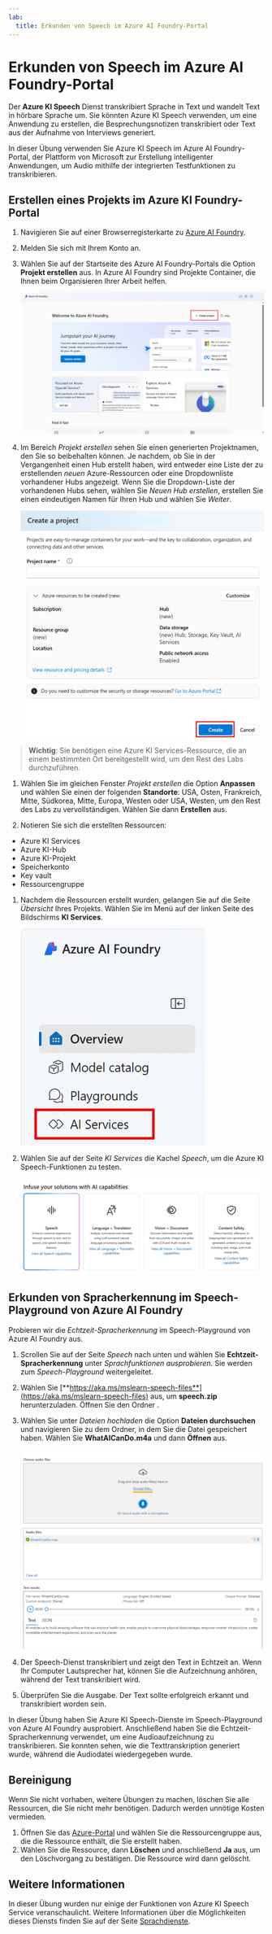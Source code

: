 ```yaml
---
lab:
  title: Erkunden von Speech im Azure AI Foundry-Portal
---
```


# Erkunden von Speech im Azure AI Foundry-Portal

Der **Azure KI Speech** Dienst transkribiert Sprache in Text und wandelt Text in hörbare Sprache um. Sie könnten Azure KI Speech verwenden, um eine Anwendung zu erstellen, die Besprechungsnotizen transkribiert oder Text aus der Aufnahme von Interviews generiert.

In dieser Übung verwenden Sie Azure KI Speech im Azure AI Foundry-Portal, der Plattform von Microsoft zur Erstellung intelligenter Anwendungen, um Audio mithilfe der integrierten Testfunktionen zu transkribieren. 

## Erstellen eines Projekts im Azure KI Foundry-Portal

1. Navigieren Sie auf einer Browserregisterkarte zu [Azure AI Foundry](https://ai.azure.com?azure-portal=true).

1. Melden Sie sich mit Ihrem Konto an. 

1. Wählen Sie auf der Startseite des Azure AI Foundry-Portals die Option **Projekt erstellen** aus. In Azure AI Foundry sind Projekte Container, die Ihnen beim Organisieren Ihrer Arbeit helfen.  

    ![Screenshot der Startseite von Azure AI Foundry mit ausgewähltem „Projekt erstellen“.](./media/azure-ai-foundry-home-page.png)

1. Im Bereich *Projekt erstellen* sehen Sie einen generierten Projektnamen, den Sie so beibehalten können. Je nachdem, ob Sie in der Vergangenheit einen Hub erstellt haben, wird entweder eine Liste der zu erstellenden *neuen* Azure-Ressourcen oder eine Dropdownliste vorhandener Hubs angezeigt. Wenn Sie die Dropdown-Liste der vorhandenen Hubs sehen, wählen Sie *Neuen Hub erstellen*, erstellen Sie einen eindeutigen Namen für Ihren Hub und wählen Sie *Weiter*.  
 
    ![Screenshot des Erstellens eines Projektbereichs mit automatisch generierten Namen für Hub und Projekt.](./media/azure-ai-foundry-create-project.png)

> **Wichtig**: Sie benötigen eine Azure KI Services-Ressource, die an einem bestimmten Ort bereitgestellt wird, um den Rest des Labs durchzuführen.

1. Wählen Sie im gleichen Fenster *Projekt erstellen* die Option **Anpassen** und wählen Sie einen der folgenden **Standorte**: USA, Osten, Frankreich, Mitte, Südkorea, Mitte, Europa, Westen oder USA, Westen, um den Rest des Labs zu vervollständigen. Wählen Sie dann **Erstellen** aus. 

1. Notieren Sie sich die erstellten Ressourcen: 
- Azure KI Services
- Azure KI-Hub
- Azure KI-Projekt
- Speicherkonto
- Key vault
- Ressourcengruppe  
 
1. Nachdem die Ressourcen erstellt wurden, gelangen Sie auf die Seite *Übersicht* Ihres Projekts. Wählen Sie im Menü auf der linken Seite des Bildschirms **KI Services**.
 
    ![Screenshot des linken Menüs auf dem Projektbildschirm, auf dem „KI Services“ ausgewählt ist.](./media/azure-ai-foundry-ai-services.png)  

1. Wählen Sie auf der Seite *KI Services* die Kachel *Speech*, um die Azure KI Speech-Funktionen zu testen.

    ![Screenshot mit ausgewählter Kachel „Speech“ auf der KI Services-Seite.](./media/speech-tile.png)

## Erkunden von Spracherkennung im Speech-Playground von Azure AI Foundry

Probieren wir die *Echtzeit-Spracherkennung* im Speech-Playground von Azure AI Foundry aus. 

1. Scrollen Sie auf der Seite *Speech* nach unten und wählen Sie **Echtzeit-Spracherkennung** unter *Sprachfunktionen ausprobieren*. Sie werden zum *Speech-Playground* weitergeleitet. 

1. Wählen Sie [**https://aka.ms/mslearn-speech-files**](https://aka.ms/mslearn-speech-files) aus, um **speech.zip** herunterzuladen. Öffnen Sie den Ordner . 

1. Wählen Sie unter *Dateien hochladen* die Option **Dateien durchsuchen** und navigieren Sie zu dem Ordner, in dem Sie die Datei gespeichert haben. Wählen Sie **WhatAICanDo.m4a** und dann **Öffnen** aus.

    ![Dateien durchsuchen](media/recognize-synthesize-speech/browse-files-speech.png)

1. Der Speech-Dienst transkribiert und zeigt den Text in Echtzeit an. Wenn Ihr Computer Lautsprecher hat, können Sie die Aufzeichnung anhören, während der Text transkribiert wird.

1. Überprüfen Sie die Ausgabe. Der Text sollte erfolgreich erkannt und transkribiert worden sein.

In dieser Übung haben Sie Azure KI Speech-Dienste im Speech-Playground von Azure AI Foundry ausprobiert. Anschließend haben Sie die Echtzeit-Spracherkennung verwendet, um eine Audioaufzeichnung zu transkribieren. Sie konnten sehen, wie die Texttranskription generiert wurde, während die Audiodatei wiedergegeben wurde.

## Bereinigung

Wenn Sie nicht vorhaben, weitere Übungen zu machen, löschen Sie alle Ressourcen, die Sie nicht mehr benötigen. Dadurch werden unnötige Kosten vermieden.

1. Öffnen Sie das [Azure-Portal]( https://portal.azure.com) und wählen Sie die Ressourcengruppe aus, die die Ressource enthält, die Sie erstellt haben.
1. Wählen Sie die Ressource, dann **Löschen** und anschließend **Ja** aus, um den Löschvorgang zu bestätigen. Die Ressource wird dann gelöscht.

## Weitere Informationen

In dieser Übung wurden nur einige der Funktionen von Azure KI Speech Service veranschaulicht. Weitere Informationen über die Möglichkeiten dieses Diensts finden Sie auf der Seite [Sprachdienste](https://azure.microsoft.com/services/cognitive-services/speech-services).
